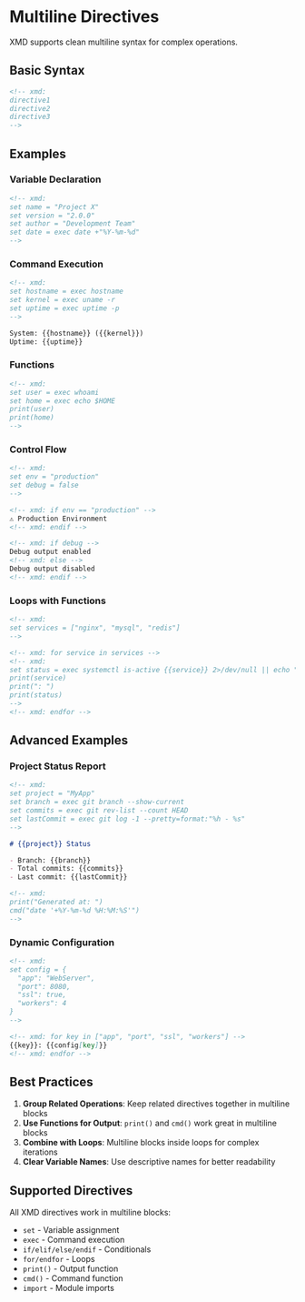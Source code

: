 # Multiline Directives

XMD supports clean multiline syntax for complex operations.

## Basic Syntax

```markdown
<!-- xmd:
directive1
directive2
directive3
-->
```

## Examples

### Variable Declaration

```markdown
<!-- xmd:
set name = "Project X"
set version = "2.0.0"
set author = "Development Team"
set date = exec date +"%Y-%m-%d"
-->
```

### Command Execution

```markdown
<!-- xmd:
set hostname = exec hostname
set kernel = exec uname -r
set uptime = exec uptime -p
-->

System: {{hostname}} ({{kernel}})
Uptime: {{uptime}}
```

### Functions

```markdown
<!-- xmd:
set user = exec whoami
set home = exec echo $HOME
print(user)
print(home)
-->
```

### Control Flow

```markdown
<!-- xmd:
set env = "production"
set debug = false
-->

<!-- xmd: if env == "production" -->
⚠️ Production Environment
<!-- xmd: endif -->

<!-- xmd: if debug -->
Debug output enabled
<!-- xmd: else -->
Debug output disabled
<!-- xmd: endif -->
```

### Loops with Functions

```markdown
<!-- xmd:
set services = ["nginx", "mysql", "redis"]
-->

<!-- xmd: for service in services -->
<!-- xmd:
set status = exec systemctl is-active {{service}} 2>/dev/null || echo "inactive"
print(service)
print(": ")
print(status)
-->
<!-- xmd: endfor -->
```

## Advanced Examples

### Project Status Report

```markdown
<!-- xmd:
set project = "MyApp"
set branch = exec git branch --show-current
set commits = exec git rev-list --count HEAD
set lastCommit = exec git log -1 --pretty=format:"%h - %s"
-->

# {{project}} Status

- Branch: {{branch}}
- Total commits: {{commits}}
- Last commit: {{lastCommit}}

<!-- xmd:
print("Generated at: ")
cmd("date '+%Y-%m-%d %H:%M:%S'")
-->
```

### Dynamic Configuration

```markdown
<!-- xmd:
set config = {
  "app": "WebServer",
  "port": 8080,
  "ssl": true,
  "workers": 4
}
-->

<!-- xmd: for key in ["app", "port", "ssl", "workers"] -->
{{key}}: {{config[key]}}
<!-- xmd: endfor -->
```

## Best Practices

1. **Group Related Operations**: Keep related directives together in multiline blocks
2. **Use Functions for Output**: `print()` and `cmd()` work great in multiline blocks
3. **Combine with Loops**: Multiline blocks inside loops for complex iterations
4. **Clear Variable Names**: Use descriptive names for better readability

## Supported Directives

All XMD directives work in multiline blocks:

- `set` - Variable assignment
- `exec` - Command execution  
- `if/elif/else/endif` - Conditionals
- `for/endfor` - Loops
- `print()` - Output function
- `cmd()` - Command function
- `import` - Module imports